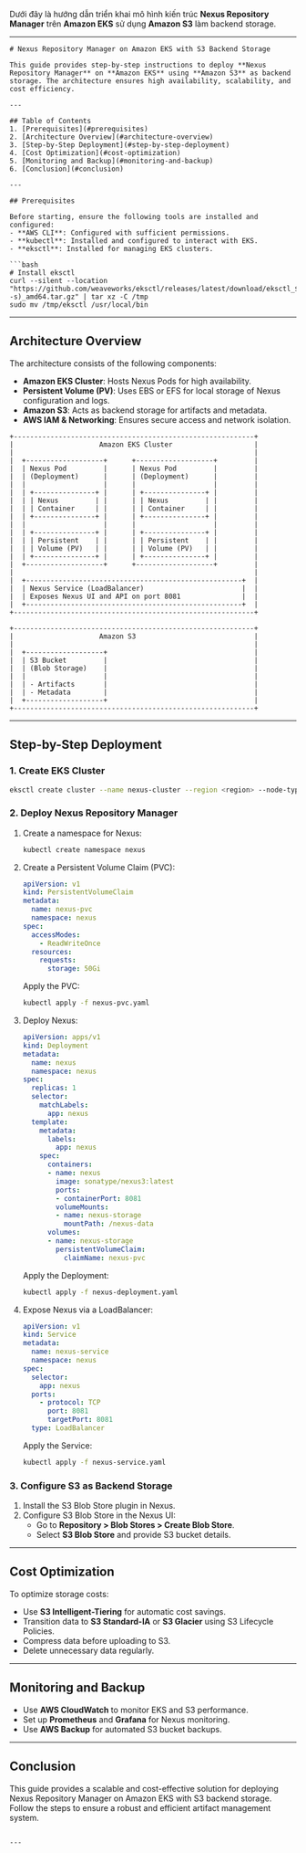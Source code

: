 Dưới đây là hướng dẫn triển khai mô hình kiến trúc **Nexus Repository Manager** trên **Amazon EKS** sử dụng **Amazon S3** làm backend storage.

---

```
# Nexus Repository Manager on Amazon EKS with S3 Backend Storage

This guide provides step-by-step instructions to deploy **Nexus Repository Manager** on **Amazon EKS** using **Amazon S3** as backend storage. The architecture ensures high availability, scalability, and cost efficiency.

---

## Table of Contents
1. [Prerequisites](#prerequisites)
2. [Architecture Overview](#architecture-overview)
3. [Step-by-Step Deployment](#step-by-step-deployment)
4. [Cost Optimization](#cost-optimization)
5. [Monitoring and Backup](#monitoring-and-backup)
6. [Conclusion](#conclusion)

---

## Prerequisites

Before starting, ensure the following tools are installed and configured:
- **AWS CLI**: Configured with sufficient permissions.
- **kubectl**: Installed and configured to interact with EKS.
- **eksctl**: Installed for managing EKS clusters.

```bash
# Install eksctl
curl --silent --location "https://github.com/weaveworks/eksctl/releases/latest/download/eksctl_$(uname -s)_amd64.tar.gz" | tar xz -C /tmp
sudo mv /tmp/eksctl /usr/local/bin
```

---

## Architecture Overview

The architecture consists of the following components:
- **Amazon EKS Cluster**: Hosts Nexus Pods for high availability.
- **Persistent Volume (PV)**: Uses EBS or EFS for local storage of Nexus configuration and logs.
- **Amazon S3**: Acts as backend storage for artifacts and metadata.
- **AWS IAM & Networking**: Ensures secure access and network isolation.

```plaintext
+-----------------------------------------------------------+
|                     Amazon EKS Cluster                    |
|                                                           |
|  +-------------------+      +-------------------+         |
|  | Nexus Pod         |      | Nexus Pod         |         |
|  | (Deployment)      |      | (Deployment)      |         |
|  |                   |      |                   |         |
|  | +---------------+ |      | +---------------+ |         |
|  | | Nexus         | |      | | Nexus         | |         |
|  | | Container     | |      | | Container     | |         |
|  | +---------------+ |      | +---------------+ |         |
|  |                   |      |                   |         |
|  | +---------------+ |      | +---------------+ |         |
|  | | Persistent    | |      | | Persistent    | |         |
|  | | Volume (PV)   | |      | | Volume (PV)   | |         |
|  | +---------------+ |      | +---------------+ |         |
|  +-------------------+      +-------------------+         |
|                                                           |
|  +-----------------------------------------------------+  |
|  | Nexus Service (LoadBalancer)                        |  |
|  | Exposes Nexus UI and API on port 8081               |  |
|  +-----------------------------------------------------+  |
+-----------------------------------------------------------+

+-----------------------------------------------------------+
|                     Amazon S3                             |
|                                                           |
|  +-------------------+                                    |
|  | S3 Bucket         |                                    |
|  | (Blob Storage)    |                                    |
|  |                   |                                    |
|  | - Artifacts       |                                    |
|  | - Metadata        |                                    |
|  +-------------------+                                    |
+-----------------------------------------------------------+
```

---

## Step-by-Step Deployment

### 1. Create EKS Cluster
```bash
eksctl create cluster --name nexus-cluster --region <region> --node-type t3.medium --nodes 3
```

### 2. Deploy Nexus Repository Manager
1. Create a namespace for Nexus:
   ```bash
   kubectl create namespace nexus
   ```

2. Create a Persistent Volume Claim (PVC):
   ```yaml
   apiVersion: v1
   kind: PersistentVolumeClaim
   metadata:
     name: nexus-pvc
     namespace: nexus
   spec:
     accessModes:
       - ReadWriteOnce
     resources:
       requests:
         storage: 50Gi
   ```
   Apply the PVC:
   ```bash
   kubectl apply -f nexus-pvc.yaml
   ```

3. Deploy Nexus:
   ```yaml
   apiVersion: apps/v1
   kind: Deployment
   metadata:
     name: nexus
     namespace: nexus
   spec:
     replicas: 1
     selector:
       matchLabels:
         app: nexus
     template:
       metadata:
         labels:
           app: nexus
       spec:
         containers:
         - name: nexus
           image: sonatype/nexus3:latest
           ports:
           - containerPort: 8081
           volumeMounts:
           - name: nexus-storage
             mountPath: /nexus-data
         volumes:
         - name: nexus-storage
           persistentVolumeClaim:
             claimName: nexus-pvc
   ```
   Apply the Deployment:
   ```bash
   kubectl apply -f nexus-deployment.yaml
   ```

4. Expose Nexus via a LoadBalancer:
   ```yaml
   apiVersion: v1
   kind: Service
   metadata:
     name: nexus-service
     namespace: nexus
   spec:
     selector:
       app: nexus
     ports:
       - protocol: TCP
         port: 8081
         targetPort: 8081
     type: LoadBalancer
   ```
   Apply the Service:
   ```bash
   kubectl apply -f nexus-service.yaml
   ```

### 3. Configure S3 as Backend Storage
1. Install the S3 Blob Store plugin in Nexus.
2. Configure S3 Blob Store in the Nexus UI:
   - Go to **Repository > Blob Stores > Create Blob Store**.
   - Select **S3 Blob Store** and provide S3 bucket details.

---

## Cost Optimization
To optimize storage costs:
- Use **S3 Intelligent-Tiering** for automatic cost savings.
- Transition data to **S3 Standard-IA** or **S3 Glacier** using S3 Lifecycle Policies.
- Compress data before uploading to S3.
- Delete unnecessary data regularly.

---

## Monitoring and Backup
- Use **AWS CloudWatch** to monitor EKS and S3 performance.
- Set up **Prometheus** and **Grafana** for Nexus monitoring.
- Use **AWS Backup** for automated S3 bucket backups.

---

## Conclusion
This guide provides a scalable and cost-effective solution for deploying Nexus Repository Manager on Amazon EKS with S3 backend storage. Follow the steps to ensure a robust and efficient artifact management system.

```

---
